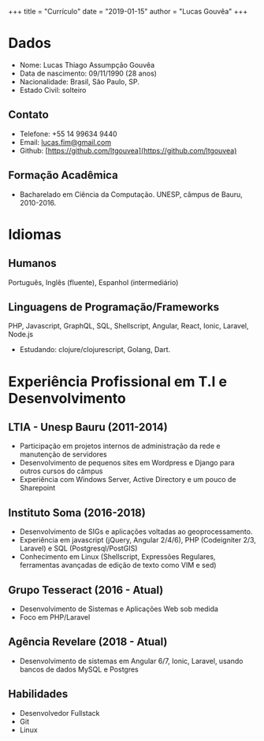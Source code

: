 +++
title = "Currículo"
date = "2019-01-15"
author = "Lucas Gouvêa"
+++
# Dados

+ Nome: Lucas Thiago Assumpção Gouvêa
+ Data de nascimento: 09/11/1990 (28 anos)
+ Nacionalidade: Brasil, São Paulo, SP.
+ Estado Civil: solteiro

## Contato

+ Telefone: +55 14 99634 9440
+ Email: [lucas.fim@gmail.com](mailto:lucas.fim@gmail.com)
+ Github: [https://github.com/ltgouvea](https://github.com/ltgouvea)

## Formação Acadêmica

+ Bacharelado em Ciência da Computação. UNESP, câmpus de Bauru, 2010-2016.

# Idiomas

## Humanos 

Português, Inglês (fluente), Espanhol (intermediário)

## Linguagens de Programação/Frameworks

PHP, Javascript, GraphQL, SQL, Shellscript, Angular, React, Ionic, Laravel, Node.js

- Estudando: clojure/clojurescript, Golang, Dart.

# Experiência Profissional em T.I e Desenvolvimento

## LTIA - Unesp Bauru (2011-2014)

+ Participação em projetos internos de administração da rede e manutenção de servidores
+ Desenvolvimento de pequenos sites em Wordpress e Django para outros cursos do câmpus
+ Experiência com Windows Server, Active Directory e um pouco de Sharepoint

## Instituto Soma (2016-2018)

+ Desenvolvimento de SIGs e aplicações voltadas ao geoprocessamento.
+ Experiência em javascript (jQuery, Angular 2/4/6), PHP (Codeigniter 2/3, Laravel) e SQL (Postgresql/PostGIS)
+ Conhecimento em Linux (Shellscript, Expressões Regulares, ferramentas avançadas de edição de texto como VIM e sed)

## Grupo Tesseract (2016 - Atual)

+ Desenvolvimento de Sistemas e Aplicações Web sob medida
+ Foco em PHP/Laravel

## Agência Revelare (2018 - Atual)

+ Desenvolvimento de sistemas em Angular 6/7, Ionic, Laravel, usando bancos de dados MySQL e Postgres

## Habilidades

+ Desenvolvedor Fullstack
+ Git
+ Linux
